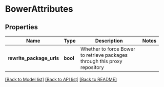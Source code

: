 # BowerAttributes

## Properties
Name | Type | Description | Notes
------------ | ------------- | ------------- | -------------
**rewrite_package_urls** | **bool** | Whether to force Bower to retrieve packages through this proxy repository | 

[[Back to Model list]](../README.md#documentation-for-models) [[Back to API list]](../README.md#documentation-for-api-endpoints) [[Back to README]](../README.md)

